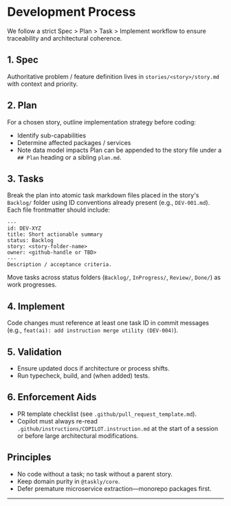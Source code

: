 # Development Process

We follow a strict Spec > Plan > Task > Implement workflow to ensure traceability and architectural coherence.

## 1. Spec
Authoritative problem / feature definition lives in `stories/<story>/story.md` with context and priority.

## 2. Plan
For a chosen story, outline implementation strategy before coding:
- Identify sub-capabilities
- Determine affected packages / services
- Note data model impacts
Plan can be appended to the story file under a `## Plan` heading or a sibling `plan.md`.

## 3. Tasks
Break the plan into atomic task markdown files placed in the story's `Backlog/` folder using ID conventions already present (e.g., `DEV-001.md`). Each file frontmatter should include:
```
---
id: DEV-XYZ
title: Short actionable summary
status: Backlog
story: <story-folder-name>
owner: <github-handle or TBD>
---
Description / acceptance criteria.
```
Move tasks across status folders (`Backlog/`, `InProgress/`, `Review/`, `Done/`) as work progresses.

## 4. Implement
Code changes must reference at least one task ID in commit messages (e.g., `feat(ai): add instruction merge utility (DEV-004)`).

## 5. Validation
- Ensure updated docs if architecture or process shifts.
- Run typecheck, build, and (when added) tests.

## 6. Enforcement Aids
- PR template checklist (see `.github/pull_request_template.md`).
- Copilot must always re-read `.github/instructions/COPILOT.instruction.md` at the start of a session or before large architectural modifications.

## Principles
- No code without a task; no task without a parent story.
- Keep domain purity in `@taskly/core`.
- Defer premature microservice extraction—monorepo packages first.

---
